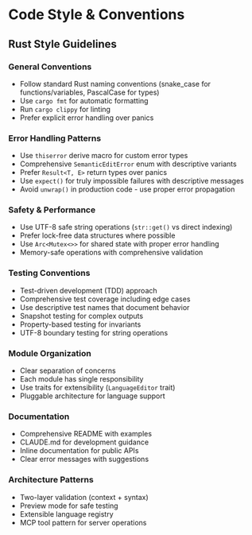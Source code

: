 # Code Style & Conventions

## Rust Style Guidelines

### General Conventions
- Follow standard Rust naming conventions (snake_case for functions/variables, PascalCase for types)
- Use `cargo fmt` for automatic formatting
- Run `cargo clippy` for linting
- Prefer explicit error handling over panics

### Error Handling Patterns
- Use `thiserror` derive macro for custom error types
- Comprehensive `SemanticEditError` enum with descriptive variants
- Prefer `Result<T, E>` return types over panics
- Use `expect()` for truly impossible failures with descriptive messages
- Avoid `unwrap()` in production code - use proper error propagation

### Safety & Performance
- Use UTF-8 safe string operations (`str::get()` vs direct indexing)
- Prefer lock-free data structures where possible
- Use `Arc<Mutex<>>` for shared state with proper error handling
- Memory-safe operations with comprehensive validation

### Testing Conventions
- Test-driven development (TDD) approach
- Comprehensive test coverage including edge cases
- Use descriptive test names that document behavior
- Snapshot testing for complex outputs
- Property-based testing for invariants
- UTF-8 boundary testing for string operations

### Module Organization
- Clear separation of concerns
- Each module has single responsibility
- Use traits for extensibility (`LanguageEditor` trait)
- Pluggable architecture for language support

### Documentation
- Comprehensive README with examples
- CLAUDE.md for development guidance
- Inline documentation for public APIs
- Clear error messages with suggestions

### Architecture Patterns
- Two-layer validation (context + syntax)
- Preview mode for safe testing
- Extensible language registry
- MCP tool pattern for server operations